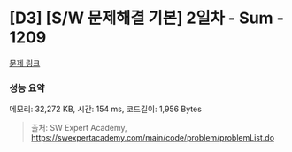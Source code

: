# [D3] [S/W 문제해결 기본] 2일차 - Sum - 1209 

[문제 링크](https://swexpertacademy.com/main/code/problem/problemDetail.do?contestProbId=AV13_BWKACUCFAYh) 

### 성능 요약

메모리: 32,272 KB, 시간: 154 ms, 코드길이: 1,956 Bytes



> 출처: SW Expert Academy, https://swexpertacademy.com/main/code/problem/problemList.do